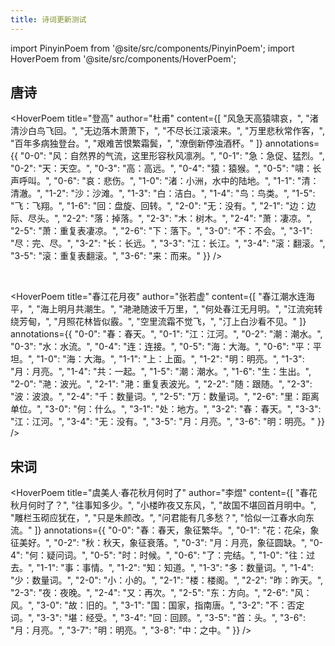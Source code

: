 ```yaml
---
title: 诗词更新测试
---
```


import PinyinPoem from '@site/src/components/PinyinPoem';
import HoverPoem from '@site/src/components/HoverPoem';

## 唐诗

<HoverPoem 
  title="登高"
  author="杜甫"
  content={[
    "风急天高猿啸哀，",
    "渚清沙白鸟飞回。",
    "无边落木萧萧下，",
    "不尽长江滚滚来。",
    "万里悲秋常作客，",
    "百年多病独登台。",
    "艰难苦恨繁霜鬓，",
    "潦倒新停浊酒杯。"
  ]}
  annotations={{
    "0-0": "风：自然界的气流，这里形容秋风凛冽。",
    "0-1": "急：急促、猛烈。",
    "0-2": "天：天空。",
    "0-3": "高：高远。",
    "0-4": "猿：猿猴。",
    "0-5": "啸：长声呼叫。",
    "0-6": "哀：悲伤。",
    "1-0": "渚：小洲，水中的陆地。",
    "1-1": "清：清澈。",
    "1-2": "沙：沙滩。",
    "1-3": "白：洁白。",
    "1-4": "鸟：鸟类。",
    "1-5": "飞：飞翔。",
    "1-6": "回：盘旋、回转。",
    "2-0": "无：没有。",
    "2-1": "边：边际、尽头。",
    "2-2": "落：掉落。",
    "2-3": "木：树木。",
    "2-4": "萧：凄凉。",
    "2-5": "萧：重复表凄凉。",
    "2-6": "下：落下。",
    "3-0": "不：不会。",
    "3-1": "尽：完、尽。",
    "3-2": "长：长远。",
    "3-3": "江：长江。",
    "3-4": "滚：翻滚。",
    "3-5": "滚：重复表翻滚。",
    "3-6": "来：而来。"
  }}
/>

<br />

<HoverPoem 
  title="春江花月夜"
  author="张若虚"
  content={[
    "春江潮水连海平，",
    "海上明月共潮生。",
    "滟滟随波千万里，",
    "何处春江无月明。",
    "江流宛转绕芳甸，",
    "月照花林皆似霰。",
    "空里流霜不觉飞，",
    "汀上白沙看不见。"
  ]}
  annotations={{
    "0-0": "春：春天。",
    "0-1": "江：江河。",
    "0-2": "潮：潮水。",
    "0-3": "水：水流。",
    "0-4": "连：连接。",
    "0-5": "海：大海。",
    "0-6": "平：平坦。",
    "1-0": "海：大海。",
    "1-1": "上：上面。",
    "1-2": "明：明亮。",
    "1-3": "月：月亮。",
    "1-4": "共：一起。",
    "1-5": "潮：潮水。",
    "1-6": "生：生出。",
    "2-0": "滟：波光。",
    "2-1": "滟：重复表波光。",
    "2-2": "随：跟随。",
    "2-3": "波：波浪。",
    "2-4": "千：数量词。",
    "2-5": "万：数量词。",
    "2-6": "里：距离单位。",
    "3-0": "何：什么。",
    "3-1": "处：地方。",
    "3-2": "春：春天。",
    "3-3": "江：江河。",
    "3-4": "无：没有。",
    "3-5": "月：月亮。",
    "3-6": "明：明亮。"
  }}
/>

## 宋词

<HoverPoem 
  title="虞美人·春花秋月何时了"
  author="李煜"
  content={[
    "春花秋月何时了？",
    "往事知多少。",
    "小楼昨夜又东风，",
    "故国不堪回首月明中。",
    "雕栏玉砌应犹在，",
    "只是朱颜改。",
    "问君能有几多愁？",
    "恰似一江春水向东流。"
  ]}
  annotations={{
    "0-0": "春：春天，象征繁华。",
    "0-1": "花：花朵，象征美好。",
    "0-2": "秋：秋天，象征衰落。",
    "0-3": "月：月亮，象征圆缺。",
    "0-4": "何：疑问词。",
    "0-5": "时：时候。",
    "0-6": "了：完结。",
    "1-0": "往：过去。",
    "1-1": "事：事情。",
    "1-2": "知：知道。",
    "1-3": "多：数量词。",
    "1-4": "少：数量词。",
    "2-0": "小：小的。",
    "2-1": "楼：楼阁。",
    "2-2": "昨：昨天。",
    "2-3": "夜：夜晚。",
    "2-4": "又：再次。",
    "2-5": "东：方向。",
    "2-6": "风：风。",
    "3-0": "故：旧的。",
    "3-1": "国：国家，指南唐。",
    "3-2": "不：否定词。",
    "3-3": "堪：经受。",
    "3-4": "回：回顾。",
    "3-5": "首：头。",
    "3-6": "月：月亮。",
    "3-7": "明：明亮。",
    "3-8": "中：之中。"
  }}
/> 